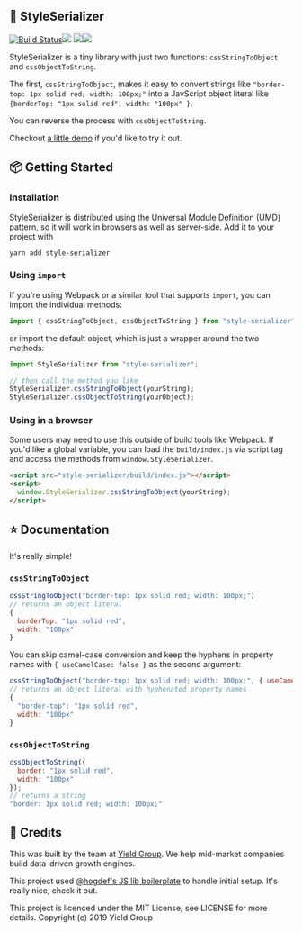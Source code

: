 ## 🥰 StyleSerializer

<a href="https://github.com/yieldgroup/style-serializer/actions"><img alt="Build Status" src="https://github.com/yieldgroup/style-serializer/workflows/Build/badge.svg?color=green" /></a><img src="https://img.shields.io/david/yieldgroup/style-serializer.svg" /> <a href="https://david-dm.org/yieldgroup/style-serializer?type=dev"><img src="https://img.shields.io/david/dev/yieldgroup/style-serializer.svg" /></a><img src="https://api.dependabot.com/badges/status?host=github&repo=yieldgroup/style-serializer" />

StyleSerializer is a tiny library with just two functions: `cssStringToObject` and `cssObjectToString`.

The first, `cssStringToObject`, makes it easy to convert strings like `"border-top: 1px solid red; width: 100px;"` into a JavScript object literal like `{borderTop: "1px solid red", width: "100px" }`.

You can reverse the process with `cssObjectToString`.

Checkout [a little demo](https://yieldgroup.github.io/style-serializer/) if you'd like to try it out.


## 📦 Getting Started

### Installation

StyleSerializer is distributed using the Universal Module Definition (UMD) pattern, so it will work in browsers as well as server-side. Add it to your project with

```
yarn add style-serializer
```

### Using `import`

If you're using Webpack or a similar tool that supports `import`, you can import the individual methods:

```js
import { cssStringToObject, cssObjectToString } from "style-serializer";
```

or import the default object, which is just a wrapper around the two methods:

```js
import StyleSerializer from "style-serializer";

// then call the method you like
StyleSerializer.cssStringToObject(yourString);
StyleSerializer.cssObjectToString(yourObject);
```

### Using in a browser

Some users may need to use this outside of build tools like Webpack. If you'd like a global variable, you can load the `build/index.js` via script tag and access the methods from `window.StyleSerializer`.

```html
<script src="style-serializer/build/index.js"></script>
<script>
  window.StyleSerializer.cssStringToObject(yourString);
</script>
```

## ⭐️ Documentation

It's really simple!

### `cssStringToObject`

```js
cssStringToObject("border-top: 1px solid red; width: 100px;")
// returns an object literal
{
  borderTop: "1px solid red",
  width: "100px"
}
```

You can skip camel-case conversion and keep the hyphens in property names with `{ useCamelCase: false }` as the second argument:

```js
cssStringToObject("border-top: 1px solid red; width: 100px;", { useCamelCase: false })
// returns an object literal with hyphenated property names
{
  "border-top": "1px solid red",
  width: "100px"
}
```

### `cssObjectToString`

```js
cssObjectToString({
  border: "1px solid red",
  width: "100px"
});
// returns a string
"border: 1px solid red; width: 100px;"
```

## 💎 Credits

This was built by the team at <a href="https://yieldgroup.co">Yield Group</a>. We help mid-market companies build data-driven growth engines.

This project used [@hogdef's JS lib boilerplate](https://github.com/hodgef/js-library-boilerplate-basic) to handle initial setup. It's really nice, check it out.

This project is licenced under the MIT License, see LICENSE for more details. Copyright (c) 2019 Yield Group
